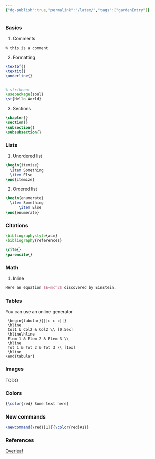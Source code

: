 ```yaml
---
{"dg-publish":true,"permalink":"/latex/","tags":["gardenEntry"]}
---
```




### Basics

1. Comments
```
% this is a comment
```

2. Formatting
```latex
\textbf{}
\textit{}
\underline{}


% strikeout
\usepackage{soul}
\st{Hello World}
```

3. Sections
```latex
\chapter{}
\section{}
\subsection{}
\subsubsection{}
```

### Lists

1. Unordered list
```latex
\begin{itemize}
  \item Something
  \item Else
\end{itemize}
```

2. Ordered list
```latex
\begin{enumerate}
  \item Something
	  \item Else
\end{enumerate}
```

### Citations

```latex
\bibliographystyle{acm}
\bibliography{references}

\cite{}
\parencite{}
```

### Math

1. Inline
```latex
Here an equation $E=mc^2$ discovered by Einstein.
```



### Tables

You can use an online generator
```
 \begin{tabular}{||c c c||} 
 \hline
 Col1 & Col2 & Col2 \\ [0.5ex] 
 \hline\hline
 Elem 1 & Elem 2 & Elem 3 \\ 
 \hline
 Tot 1 & Tot 2 & Tot 3 \\ [1ex] 
 \hline
\end{tabular}
```

### Images


TODO



### Colors

```latex
{\color{red} Some text here}
```

### New commands

```latex
\newcommand{\red}[1]{{\color{red}#1}} 
```


### References

[Overleaf](https://www.overleaf.com/learn/latex/Learn_LaTeX_in_30_minutes)
